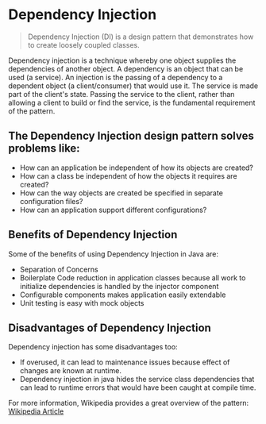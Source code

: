 # Dependency Injection

> Dependency Injection (DI) is a design pattern that demonstrates how to create loosely coupled classes.

Dependency injection is a technique whereby one object supplies the dependencies of another object. A dependency is an object that can be used (a service). An injection is the passing of a dependency to a dependent object (a client/consumer) that would use it. The service is made part of the client's state. Passing the service to the client, rather than allowing a client to build or find the service, is the fundamental requirement of the pattern.

## The Dependency Injection design pattern solves problems like:

 - How can an application be independent of how its objects are created?
 - How can a class be independent of how the objects it requires are created?
 - How can the way objects are created be specified in separate configuration files?
 - How can an application support different configurations?

## Benefits of Dependency Injection

Some of the benefits of using Dependency Injection in Java are:

 - Separation of Concerns
 - Boilerplate Code reduction in application classes because all work to initialize dependencies is handled by the injector component
 - Configurable components makes application easily extendable
 - Unit testing is easy with mock objects

## Disadvantages of Dependency Injection

Dependency injection has some disadvantages too:

 - If overused, it can lead to maintenance issues because effect of changes are known at runtime.
 - Dependency injection in java hides the service class dependencies that can lead to runtime errors that would have been caught at compile time.

For more information, Wikipedia provides a great overview of the pattern: [Wikipedia Article](https://en.wikipedia.org/wiki/Dependency_injection)
